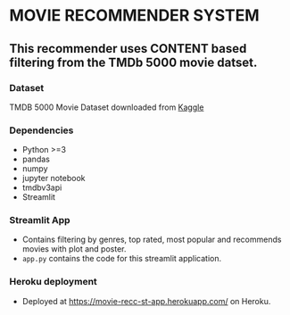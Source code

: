 # MOVIE RECOMMENDER SYSTEM
## This recommender uses CONTENT based filtering from the TMDb 5000 movie datset.

### Dataset
TMDB 5000 Movie Dataset downloaded from [Kaggle](https://www.kaggle.com/tmdb/tmdb-movie-metadata)
### Dependencies
* Python >=3
* pandas
* numpy
* jupyter notebook
* tmdbv3api
* Streamlit

### Streamlit App
- Contains filtering by genres, top rated, most popular and recommends movies with plot and poster.
- ```app.py``` contains the code for this streamlit application.

### Heroku deployment
- Deployed at https://movie-recc-st-app.herokuapp.com/ on Heroku.
